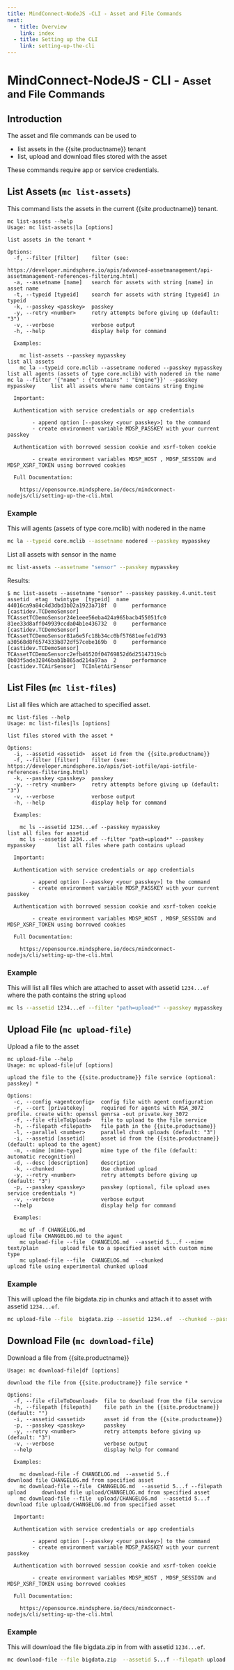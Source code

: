 ```yaml
---
title: MindConnect-NodeJS -CLI - Asset and File Commands
next:
  - title: Overview
    link: index
  - title: Setting up the CLI
    link: setting-up-the-cli
---
```


<!-- @format -->

# MindConnect-NodeJS - CLI - <small>Asset and File Commands</small>

## Introduction

The asset and file commands can be used to

- list assets in the {{site.productname}} tenant
- list, upload and download files stored with the asset

These commands require app or service credentials.

## List Assets (`mc list-assets`)

This command lists the assets in the current {{site.productname}} tenant.

```text
mc list-assets --help
Usage: mc list-assets|la [options]

list assets in the tenant *

Options:
  -f, --filter [filter]    filter (see:
                            https://developer.mindsphere.io/apis/advanced-assetmanagement/api-assetmanagement-references-filtering.html)
  -a, --assetname [name]   search for assets with string [name] in asset name
  -t, --typeid [typeid]    search for assets with string [typeid] in typeid
  -k, --passkey <passkey>  passkey
  -y, --retry <number>     retry attempts before giving up (default: "3")
  -v, --verbose            verbose output
  -h, --help               display help for command

  Examples:

    mc list-assets --passkey mypasskey                                          list all assets
    mc la --typeid core.mclib --assetname nodered --passkey mypasskey           list all agents (assets of type core.mclib) with nodered in the name    mc la --filter '{"name" : {"contains" : "Engine"}}' --passkey mypasskey     list all assets where name contains string Engine

  Important:

  Authentication with service credentials or app credentials

        - append option [--passkey <your passkey>] to the command
        - create environment variable MDSP_PASSKEY with your current passkey

  Authentication with borrowed session cookie and xsrf-token cookie

        - create environment variables MDSP_HOST , MDSP_SESSION and MDSP_XSRF_TOKEN using borrowed cookies

  Full Documentation:

    https://opensource.mindsphere.io/docs/mindconnect-nodejs/cli/setting-up-the-cli.html
```

### Example

This will agents (assets of type core.mclib) with nodered in the name

```bash
mc la --typeid core.mclib --assetname nodered --passkey mypasskey
```

List all assets with sensor in the name

```bash
mc list-assets --assetname "sensor" --passkey mypasskey
```

Results:

```text
$ mc list-assets --assetname "sensor" --passkey passkey.4.unit.test
assetid  etag  twintype  [typeid]  name
44016ca9a84c4d3dbd3b02a1923a718f  0     performance     [castidev.TCDemoSensor] TCAssetTCDemoSensor24e1eee56eba424a965bacb455051fc0
81ee33d8aff049939ccda04b1e436732  0     performance     [castidev.TCDemoSensor] TCAssetTCDemoSensor81a6e5fc18b34cc0bf57681eefe1d793
a30568d8f6574333b872df57cebe169b  0     performance     [castidev.TCDemoSensor] TCAssetTCDemoSensorc2efb46520f04769852d6d25147319cb
0b03f5ade32846bab1b865ad214a97aa  2     performance     [castidev.TCAirSensor]  TCInletAirSensor
```

## List Files (`mc list-files`)

List all files which are attached to specified asset.

```text
mc list-files --help
Usage: mc list-files|ls [options]

list files stored with the asset *

Options:
  -i, --assetid <assetid>  asset id from the {{site.productname}}
  -f, --filter [filter]    filter (see: https://developer.mindsphere.io/apis/iot-iotfile/api-iotfile-references-filtering.html)
  -k, --passkey <passkey>  passkey
  -y, --retry <number>     retry attempts before giving up (default: "3")
  -v, --verbose            verbose output
  -h, --help               display help for command

  Examples:

    mc ls --assetid 1234...ef --passkey mypasskey                               list all files for assetid
    mc ls --assetid 1234...ef --filter "path=upload*" --passkey mypasskey       list all files where path contains upload

  Important:

  Authentication with service credentials or app credentials

        - append option [--passkey <your passkey>] to the command
        - create environment variable MDSP_PASSKEY with your current passkey

  Authentication with borrowed session cookie and xsrf-token cookie

        - create environment variables MDSP_HOST , MDSP_SESSION and MDSP_XSRF_TOKEN using borrowed cookies

  Full Documentation:

    https://opensource.mindsphere.io/docs/mindconnect-nodejs/cli/setting-up-the-cli.html
```

### Example

This will list all files which are attached to asset with assetid `1234...ef` where the path contains the string `upload`

```bash
mc ls --assetid 1234...ef --filter "path=upload*" --passkey mypasskey
```

## Upload File (`mc upload-file`)

Upload a file to the asset

```text
mc upload-file --help
Usage: mc upload-file|uf [options]

upload the file to the {{site.productname}} file service (optional: passkey) *

Options:
  -c, --config <agentconfig>  config file with agent configuration
  -r, --cert [privatekey]     required for agents with RSA_3072 profile. create with: openssl genrsa -out private.key 3072
  -f, --file <fileToUpload>   file to upload to the file service
  -h, --filepath <filepath>   file path in the {{site.productname}}
  -l, --parallel <number>     parallel chunk uploads (default: "3")
  -i, --assetid [assetid]     asset id from the {{site.productname}}  (default: upload to the agent)
  -m, --mime [mime-type]      mime type of the file (default: automatic recognition)
  -d, --desc [description]    description
  -k, --chunked               Use chunked upload
  -y, --retry <number>        retry attempts before giving up (default: "3")
  -p, --passkey <passkey>     passkey (optional, file upload uses service credentials *)
  -v, --verbose               verbose output
  --help                      display help for command

  Examples:

    mc uf -f CHANGELOG.md                                                        upload file CHANGELOG.md to the agent
    mc upload-file --file  CHANGELOG.md  --assetid 5...f --mime text/plain       upload file to a specified asset with custom mime type
    mc upload-file --file  CHANGELOG.md  --chunked                               upload file using experimental chunked upload
```

### Example

This will upload the file bigdata.zip in chunks and attach it to asset with assetid `1234...ef`.

```bash
mc upload-file --file  bigdata.zip --assetid 1234..ef  --chunked --passkey mypasskey
```

## Download File (`mc download-file`)

Download a file from {{site.productname}}

```text
Usage: mc download-file|df [options]

download the file from {{site.productname}} file service *

Options:
  -f, --file <fileToDownload>  file to download from the file service
  -h, --filepath [filepath]    file path in the {{site.productname}} (default: "")
  -i, --assetid <assetid>      asset id from the {{site.productname}}
  -p, --passkey <passkey>      passkey
  -y, --retry <number>         retry attempts before giving up (default: "3")
  -v, --verbose                verbose output
  --help                       display help for command

  Examples:

    mc download-file -f CHANGELOG.md  --assetid 5..f                             download file CHANGELOG.md from specified asset
    mc download-file --file  CHANGELOG.md  --assetid 5...f --filepath upload     download file upload/CHANGELOG.md from specified asset
    mc download-file --file  upload/CHANGELOG.md  --assetid 5...f                download file upload/CHANGELOG.md from specified asset

  Important:

  Authentication with service credentials or app credentials

        - append option [--passkey <your passkey>] to the command
        - create environment variable MDSP_PASSKEY with your current passkey

  Authentication with borrowed session cookie and xsrf-token cookie

        - create environment variables MDSP_HOST , MDSP_SESSION and MDSP_XSRF_TOKEN using borrowed cookies

  Full Documentation:

    https://opensource.mindsphere.io/docs/mindconnect-nodejs/cli/setting-up-the-cli.html
```

### Example

This will download the file bigdata.zip in from with assetid `1234...ef`.

```bash
mc download-file --file bigdata.zip  --assetid 5...f --filepath upload --passkey mypasskey
```
